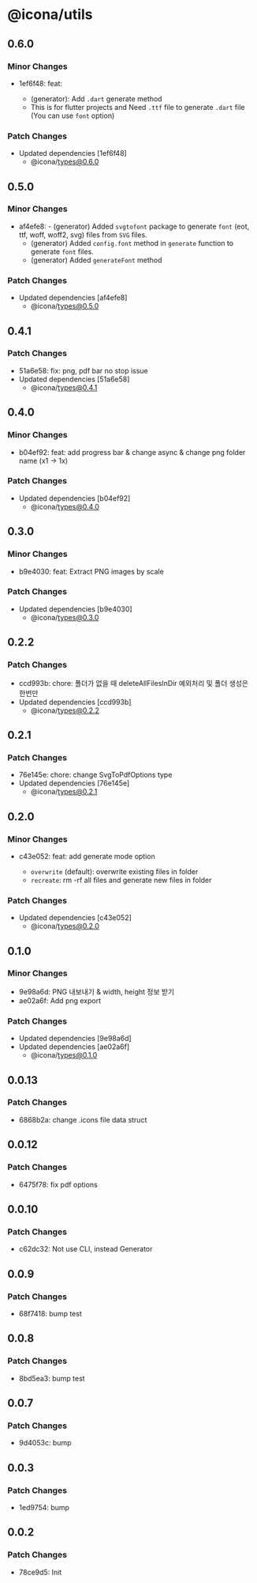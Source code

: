 # @icona/utils

## 0.6.0

### Minor Changes

- 1ef6f48: feat:

  - (generator): Add `.dart` generate method
  - This is for flutter projects and Need `.ttf` file to generate `.dart` file (You can use `font` option)

### Patch Changes

- Updated dependencies [1ef6f48]
  - @icona/types@0.6.0

## 0.5.0

### Minor Changes

- af4efe8: - (generator) Added `svgtofont` package to generate `font` (eot, ttf, woff, woff2, svg) files from `SVG` files.
  - (generator) Added `config.font` method in `generate` function to generate `font` files.
  - (generator) Added `generateFont` method

### Patch Changes

- Updated dependencies [af4efe8]
  - @icona/types@0.5.0

## 0.4.1

### Patch Changes

- 51a6e58: fix: png, pdf bar no stop issue
- Updated dependencies [51a6e58]
  - @icona/types@0.4.1

## 0.4.0

### Minor Changes

- b04ef92: feat: add progress bar & change async & change png folder name (x1 -> 1x)

### Patch Changes

- Updated dependencies [b04ef92]
  - @icona/types@0.4.0

## 0.3.0

### Minor Changes

- b9e4030: feat: Extract PNG images by scale

### Patch Changes

- Updated dependencies [b9e4030]
  - @icona/types@0.3.0

## 0.2.2

### Patch Changes

- ccd993b: chore: 폴더가 없을 때 deleteAllFilesInDir 예외처리 및 폴더 생성은 한번만
- Updated dependencies [ccd993b]
  - @icona/types@0.2.2

## 0.2.1

### Patch Changes

- 76e145e: chore: change SvgToPdfOptions type
- Updated dependencies [76e145e]
  - @icona/types@0.2.1

## 0.2.0

### Minor Changes

- c43e052: feat: add generate mode option

  - `overwrite` (default): overwrite existing files in folder
  - `recreate`: rm -rf all files and generate new files in folder

### Patch Changes

- Updated dependencies [c43e052]
  - @icona/types@0.2.0

## 0.1.0

### Minor Changes

- 9e98a6d: PNG 내보내기 & width, height 정보 받기
- ae02a6f: Add png export

### Patch Changes

- Updated dependencies [9e98a6d]
- Updated dependencies [ae02a6f]
  - @icona/types@0.1.0

## 0.0.13

### Patch Changes

- 6868b2a: change .icons file data struct

## 0.0.12

### Patch Changes

- 6475f78: fix pdf options

## 0.0.10

### Patch Changes

- c62dc32: Not use CLI, instead Generator

## 0.0.9

### Patch Changes

- 68f7418: bump test

## 0.0.8

### Patch Changes

- 8bd5ea3: bump test

## 0.0.7

### Patch Changes

- 9d4053c: bump

## 0.0.3

### Patch Changes

- 1ed9754: bump

## 0.0.2

### Patch Changes

- 78ce9d5: Init
